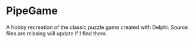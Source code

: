 # PipeGame
A hobby recreation of the classic puzzle game created with Delphi. Source files are missing will update if I find them.
